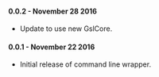 #### 0.0.2 - November 28 2016
* Update to use new GslCore.

#### 0.0.1 - November 22 2016
* Initial release of command line wrapper.